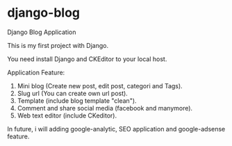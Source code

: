 # django-blog
Django Blog Application

This is my first project with Django.

You need install Django and CKEditor to your local host.

Application Feature:
1. Mini blog (Create new post, edit post, categori and Tags).
2. Slug url (You can create own url post).
3. Template (include blog template "clean").
4. Comment and share social media (facebook and manymore).
5. Web text editor (include CKeditor).

In future, i will adding google-analytic, SEO application and google-adsense feature.
